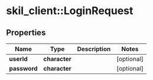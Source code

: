# skil_client::LoginRequest

## Properties
Name | Type | Description | Notes
------------ | ------------- | ------------- | -------------
**userId** | **character** |  | [optional] 
**password** | **character** |  | [optional] 


